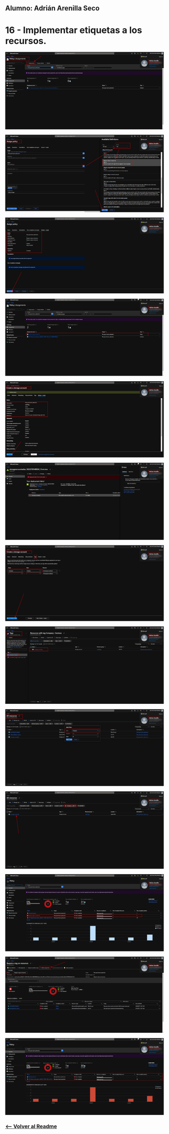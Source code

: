 ## Alumno: Adrián Arenilla Seco

# 16 - Implementar etiquetas a los recursos.

![](Evidencias/16a-Tagging.png)

![](Evidencias/16b-Tagging.png)

![](Evidencias/16c-Tagging.png)

![](Evidencias/16d-Tagging.png)

![](Evidencias/16e-Tagging.png)

![](Evidencias/16f-Tagging.png)

![](Evidencias/16g-Tagging.png)

![](Evidencias/16h-Tagging.png)

![](Evidencias/16i-Tagging.png)

![](Evidencias/16j-Tagging.png)

![](Evidencias/16k-Tagging.png)

![](Evidencias/16l-Tagging.png)

![](Evidencias/16m-Tagging.png)


### [<-- Volver al Readme](../../readme.md)


